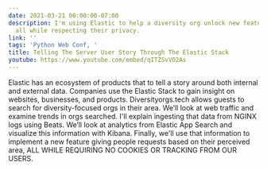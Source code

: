 ```yaml
---
date: 2021-03-21 00:00:00-07:00
description: I'm using Elastic to help a diversity org unlock new features for users,
  all while respecting their privacy.
link: ''
tags: 'Python Web Conf, '
title: Telling The Server User Story Through The Elastic Stack
youtube: https://www.youtube.com/embed/qITZSvVO2As
---
```


Elastic has an ecosystem of products that to tell a story around both internal and external data. Companies use the Elastic Stack to gain insight on websites, businesses, and products. Diversityorgs.tech allows guests to search for diversity-focused orgs in their area. We’ll look at web traffic and examine trends in orgs searched. I'll explain ingesting that data from NGINX logs using Beats. We’ll look at analytics from Elastic App Search and visualize this information with Kibana. Finally, we'll use that information to implement a new feature giving people requests based on their perceived area, ALL WHILE REQUIRING NO COOKIES OR TRACKING FROM OUR USERS.
